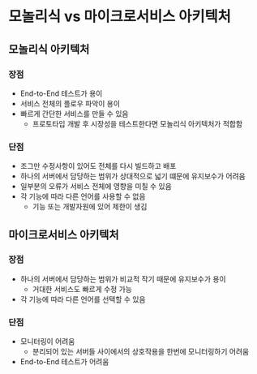 # 모놀리식 vs 마이크로서비스 아키텍처

## 모놀리식 아키텍처
### 장점
- End-to-End 테스트가 용이
- 서비스 전체의 플로우 파악이 용이
- 빠르게 간단한 서비스를 만들 수 있음
	- 프로토타입 개발 후 시장성을 테스트한다면 모놀리식 아키텍처가 적합함

### 단점
- 조그만 수정사항이 있어도 전체를 다시 빌드하고 배포
- 하나의 서버에서 담당하는 범위가 상대적으로 넓기 떄문에 유지보수가 어려움
- 일부분의 오류가 서비스 전체에 영향을 미칠 수 있음
- 각 기능에 따라 다른 언어를 사용할 수 없음
	- 기능 또는 개발자원에 있어 제한이 생김

## 마이크로서비스 아키텍처
### 장점
- 하나의 서버에서 담당하는 범위가 비교적 작기 때문에 유지보수가 용이
	- 거대한 서비스도 빠르게 수정 가능
- 각 기능에 따라 다른 언어를 선택할 수 있음

### 단점
- 모니터링이 어려움
	- 분리되어 있는 서버들 사이에서의 상호작용을 한번에 모니터링하기 어려움
- End-to-End 테스트가 어려움
